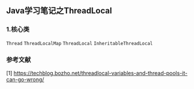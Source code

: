 ## Java学习笔记之ThreadLocal
### 1.核心类
`Thread`
`ThreadLocalMap`
`ThreadLocal`
`InheritableThreadLocal`
### 参考文献
[1] https://techblog.bozho.net/threadlocal-variables-and-thread-pools-it-can-go-wrong/